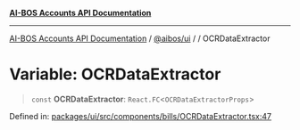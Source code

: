 [**AI-BOS Accounts API Documentation**](../../../README.md)

***

[AI-BOS Accounts API Documentation](../../../README.md) / [@aibos/ui](../README.md) / [](../README.md) / OCRDataExtractor

# Variable: OCRDataExtractor

> `const` **OCRDataExtractor**: `React.FC`\<`OCRDataExtractorProps`\>

Defined in: [packages/ui/src/components/bills/OCRDataExtractor.tsx:47](https://github.com/pohlai88/accounts/blob/48103fb36d28b2b9bfb33472b6de2f719773cde9/packages/ui/src/components/bills/OCRDataExtractor.tsx#L47)
